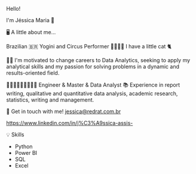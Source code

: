 Hello!

I'm Jéssica Maria 🤗

🖥️ A little about me...

Brazilian 🇧🇷
Yogini and Circus Performer 🧘🏻‍♀️🎪
I have a little cat 🐈

👊🏼 I'm motivated to change careers to Data Analytics,
seeking to apply my analytical skills and my passion for solving problems in a 
dynamic and results-oriented field.

👷🏻‍♀️👩🏻‍🔬👩🏻‍💻 Engineer & Master & Data Analyst
📚 Experience in report writing, qualitative and quantitative data analysis, 
academic research, statistics, writing and management.

🔗 Get in touch with me! 
jessica@redrat.com.br 

https://www.linkedin.com/in/j%C3%A9ssica-assis-

💡 Skills
- Python
- Power BI
- SQL
- Excel



